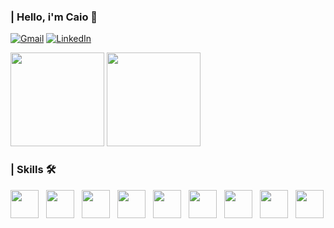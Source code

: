 ### | Hello, i'm Caio 👋


[![Gmail](https://img.shields.io/badge/Gmail-000000?style=for-the-badge&logo=gmail&logoColor=FFFFFF)](mailto:caiocesarc200@gmail.com)
[![LinkedIn](https://img.shields.io/badge/LinkedIn-000000?style=for-the-badge&logo=linkedin&logoColor=FFFFFF)](https://www.linkedin.com/in/caioccesar/)
 <br/>

<div>
  <img height="150em" src="https://github-readme-stats.vercel.app/api?username=eupedrorodrigues&show_icons=true&bg_color=000000&title_color=FFFFFF&text_color=FFFFFF&icon_color=FFFFFF" />
  <img height="150em" src="https://github-readme-stats.vercel.app/api/top-langs/?username=caiooozs&layout=compact&langs_count=8&bg_color=000000&title_color=FFFFFF&text_color=FFFFFF&icon_color=FFFFFF" />
</div>

 ### | Skills 🛠️
 <div style="display: flex; gap: 12px;">
   <img src="https://cdn.jsdelivr.net/gh/devicons/devicon@latest/icons/html5/html5-original.svg" width="45px" />
   <img src="https://cdn.jsdelivr.net/gh/devicons/devicon@latest/icons/css3/css3-original.svg" width="45px" />
   <img src="https://cdn.jsdelivr.net/gh/devicons/devicon@latest/icons/javascript/javascript-original.svg" width="45px" />
   <img src="https://cdn.jsdelivr.net/gh/devicons/devicon@latest/icons/typescript/typescript-original.svg" width="45px" />
   <img src="https://cdn.jsdelivr.net/gh/devicons/devicon@latest/icons/react/react-original.svg" width="45px" />
   <img src="https://cdn.jsdelivr.net/gh/devicons/devicon@latest/icons/nextjs/nextjs-original.svg" width="45px" />
   <img src="https://cdn.jsdelivr.net/gh/devicons/devicon@latest/icons/tailwindcss/tailwindcss-original.svg" width="45px" />
   <img src="https://cdn.jsdelivr.net/gh/devicons/devicon@latest/icons/vitejs/vitejs-original.svg" width="45px" />
   <img src="https://cdn.jsdelivr.net/gh/devicons/devicon@latest/icons/git/git-original.svg" width="45px" />
 </div>
